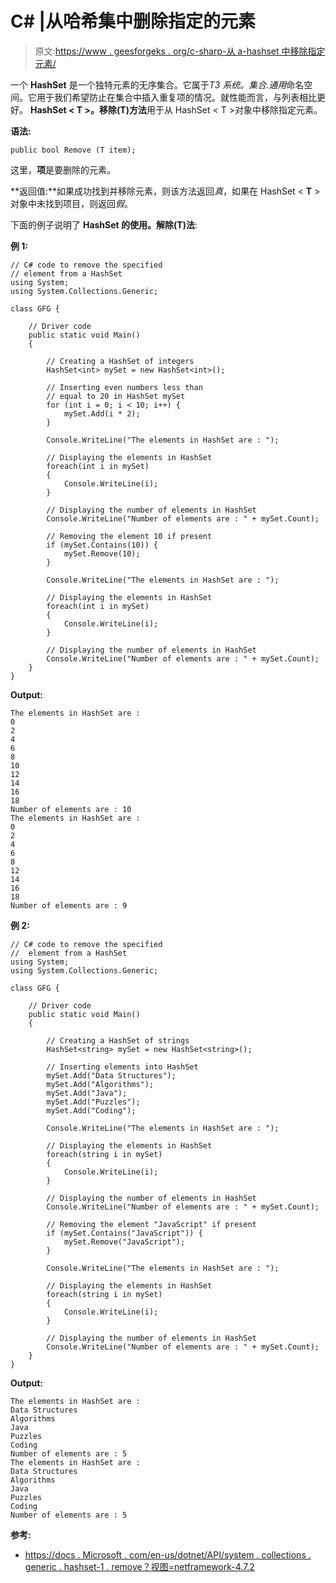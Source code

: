# C# |从哈希集中删除指定的元素

> 原文:[https://www . geesforgeks . org/c-sharp-从 a-hashset 中移除指定元素/](https://www.geeksforgeeks.org/c-sharp-remove-the-specified-element-from-a-hashset/)

一个 **HashSet** 是一个独特元素的无序集合。它属于*T3 系统。集合.通用*命名空间。它用于我们希望防止在集合中插入重复项的情况。就性能而言，与列表相比更好。 **HashSet < T >。移除(T)方法**用于从 HashSet < T >对象中移除指定元素。

**语法:**

```
public bool Remove (T item);

```

这里，**项**是要删除的元素。

**返回值:**如果成功找到并移除元素，则该方法返回*真*，如果在 HashSet < **T** >对象中未找到项目，则返回*假*。

下面的例子说明了 **HashSet <t>的使用。</t>解除(T)法**:

**例 1:**

```
// C# code to remove the specified 
// element from a HashSet
using System;
using System.Collections.Generic;

class GFG {

    // Driver code
    public static void Main()
    {

        // Creating a HashSet of integers
        HashSet<int> mySet = new HashSet<int>();

        // Inserting even numbers less than
        // equal to 20 in HashSet mySet
        for (int i = 0; i < 10; i++) {
            mySet.Add(i * 2);
        }

        Console.WriteLine("The elements in HashSet are : ");

        // Displaying the elements in HashSet
        foreach(int i in mySet)
        {
            Console.WriteLine(i);
        }

        // Displaying the number of elements in HashSet
        Console.WriteLine("Number of elements are : " + mySet.Count);

        // Removing the element 10 if present
        if (mySet.Contains(10)) {
            mySet.Remove(10);
        }

        Console.WriteLine("The elements in HashSet are : ");

        // Displaying the elements in HashSet
        foreach(int i in mySet)
        {
            Console.WriteLine(i);
        }

        // Displaying the number of elements in HashSet
        Console.WriteLine("Number of elements are : " + mySet.Count);
    }
}
```

**Output:**

```
The elements in HashSet are : 
0
2
4
6
8
10
12
14
16
18
Number of elements are : 10
The elements in HashSet are : 
0
2
4
6
8
12
14
16
18
Number of elements are : 9

```

**例 2:**

```
// C# code to remove the specified
//  element from a HashSet
using System;
using System.Collections.Generic;

class GFG {

    // Driver code
    public static void Main()
    {

        // Creating a HashSet of strings
        HashSet<string> mySet = new HashSet<string>();

        // Inserting elements into HashSet
        mySet.Add("Data Structures");
        mySet.Add("Algorithms");
        mySet.Add("Java");
        mySet.Add("Puzzles");
        mySet.Add("Coding");

        Console.WriteLine("The elements in HashSet are : ");

        // Displaying the elements in HashSet
        foreach(string i in mySet)
        {
            Console.WriteLine(i);
        }

        // Displaying the number of elements in HashSet
        Console.WriteLine("Number of elements are : " + mySet.Count);

        // Removing the element "JavaScript" if present
        if (mySet.Contains("JavaScript")) {
            mySet.Remove("JavaScript");
        }

        Console.WriteLine("The elements in HashSet are : ");

        // Displaying the elements in HashSet
        foreach(string i in mySet)
        {
            Console.WriteLine(i);
        }

        // Displaying the number of elements in HashSet
        Console.WriteLine("Number of elements are : " + mySet.Count);
    }
}
```

**Output:**

```
The elements in HashSet are : 
Data Structures
Algorithms
Java
Puzzles
Coding
Number of elements are : 5
The elements in HashSet are : 
Data Structures
Algorithms
Java
Puzzles
Coding
Number of elements are : 5

```

**参考:**

*   [https://docs . Microsoft . com/en-us/dotnet/API/system . collections . generic . hashset-1 . remove？视图=netframework-4.7.2](https://docs.microsoft.com/en-us/dotnet/api/system.collections.generic.hashset-1.remove?view=netframework-4.7.2)
